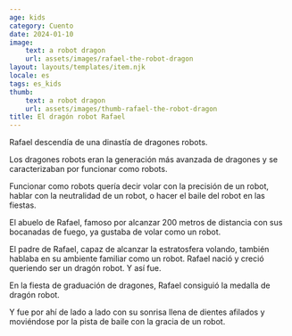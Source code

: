 ```yaml
---
age: kids
category: Cuento
date: 2024-01-10
image:
    text: a robot dragon
    url: assets/images/rafael-the-robot-dragon
layout: layouts/templates/item.njk
locale: es
tags: es_kids
thumb:
    text: a robot dragon
    url: assets/images/thumb-rafael-the-robot-dragon
title: El dragón robot Rafael
---
```




Rafael descendía de una dinastía de dragones robots.

Los dragones robots eran la generación más avanzada de dragones y se caracterizaban por funcionar como robots.

Funcionar como robots quería decir volar con la precisión de un robot, hablar con la neutralidad de un robot, o hacer el baile del robot en las fiestas.

El abuelo de Rafael, famoso por alcanzar 200 metros de distancia con sus bocanadas de fuego, ya gustaba de volar como un robot.

El padre de Rafael, capaz de alcanzar la estratosfera volando, también hablaba en su ambiente familiar como un robot.
Rafael nació y creció queriendo ser un dragón robot. Y así fue.

En la fiesta de graduación de dragones, Rafael consiguió la medalla de dragón robot.

Y fue por ahí de lado a lado con su sonrisa llena de dientes afilados y moviéndose por la pista de baile con la gracia de un robot.
